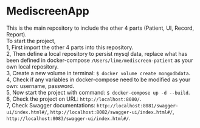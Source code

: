 # MediscreenApp
This is the main repository to include the other 4 parts (Patient, UI, Record, Report).  
To start the project,  
1, First import the other 4 parts into this repository.    
2, Then define a local repository to persist mysql data, replace what has been defined in docker-compose `/Users/lime/mediscreen-patient` as your own local repository.  
3, Create a new volume in terminal: `$ docker volume create mongodbdata`.  
4, Check if any variables in docker-compose need to be modified as your own: username, password.  
5, Now start the project with command: `$ docker-compose up -d --build`.  
6, Check the project on URL: `http://localhost:8080/`.  
7, Check Swagger documentations: `http://localhost:8081/swagger-ui/index.html#/`, `http://localhost:8082/swagger-ui/index.html#/`, `http://localhost:8083/swagger-ui/index.html#/`.  
